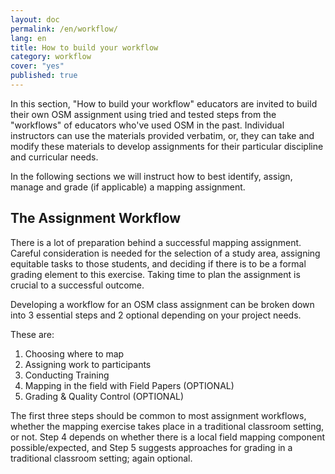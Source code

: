 ```yaml
---
layout: doc
permalink: /en/workflow/
lang: en
title: How to build your workflow
category: workflow
cover: "yes"
published: true
---
```


In this section, "How to build your workflow" educators are invited to build their own OSM assignment using tried and tested steps from the "workflows" of educators who've used OSM in the past.
Individual instructors can use the materials provided verbatim, or, they can take and modify these materials to develop assignments for their particular discipline and curricular needs.

In the following sections we will instruct how to best identify, assign, manage and grade (if applicable) a mapping assignment.


## The Assignment Workflow 
There is a lot of preparation behind a successful mapping assignment. Careful consideration is needed for the selection of a study area, assigning equitable tasks to those students, and deciding if there is to be a formal grading element to this exercise. 
Taking time to plan the assignment is crucial to a successful outcome. 

Developing a workflow for an OSM class assignment can be broken down into 3 essential steps and 2 optional depending on your project needs. 

These are:

1. Choosing where to map
2. Assigning work to participants
3. Conducting Training
4. Mapping in the field with Field Papers (OPTIONAL)
5. Grading & Quality Control (OPTIONAL)


The first three steps should be common to most assignment workflows, whether the mapping exercise takes place in a traditional classroom setting, or not. Step 4 depends on whether there is a local field mapping component possible/expected, and Step 5 suggests approaches for grading in a traditional classroom setting; again optional. 
